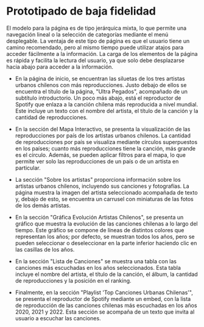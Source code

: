 # Prototipado de baja fidelidad

El modelo para la página es de tipo jerárquica mixta, lo que permite una navegación lineal o la selección de categorías mediante el menú desplegable. La ventaja de este tipo de página es que el usuario tiene un camino recomendado, pero al mismo tiempo puede utilizar atajos para acceder fácilmente a la información. La carga de los elementos de la página es rápida y facilita la lectura del usuario, ya que solo debe desplazarse hacia abajo para acceder a la información.

* En la página de inicio, se encuentran las siluetas de los tres artistas urbanos chilenos con más reproducciones. Justo debajo de ellos se encuentra el título de la página, "Ultra Pegados", acompañado de un subtítulo introductorio. Un poco más abajo, está el reproductor de Spotify que enlaza a la canción chilena más reproducida a nivel mundial. Este incluye un texto con el nombre del artista, el título de la canción y la cantidad de reproducciones.

* En la sección del Mapa Interactivo, se presenta la visualización de las reproducciones por país de los artistas urbanos chilenos. La cantidad de reproducciones por país se visualiza mediante círculos superpuestos en los países; cuanto más reproducciones tiene la canción, más grande es el círculo. Además, se pueden aplicar filtros para el mapa, lo que permite ver solo las reproducciones de un país o de un artista en particular.

* La sección "Sobre los artistas" proporciona información sobre los artistas urbanos chilenos, incluyendo sus canciones y fotografías. La página muestra la imagen del artista seleccionado acompañada de texto y, debajo de esto, se encuentra un carrusel con miniaturas de las fotos de los demás artistas.

* En la sección "Gráfica Evolución Artistas Chilenos", se presenta un gráfico que muestra la evolución de las canciones chilenas a lo largo del tiempo. Este gráfico se compone de líneas de distintos colores que representan los años; por defecto, se muestran todos los años, pero se pueden seleccionar o deseleccionar en la parte inferior haciendo clic en las casillas de los años.

* En la sección "Lista de Canciones" se muestra una tabla con las canciones más escuchadas en los años seleccionados. Esta tabla incluye el nombre del artista, el título de la canción, el álbum, la cantidad de reproducciones y la posición en el ranking.

* Finalmente, en la sección "Playlist 'Top Canciones Urbanas Chilenas'", se presenta el reproductor de Spotify mediante un embed, con la lista de reproducción de las canciones chilenas más escuchadas en los años 2020, 2021 y 2022. Esta sección se acompaña de un texto que invita al usuario a escuchar las canciones.
